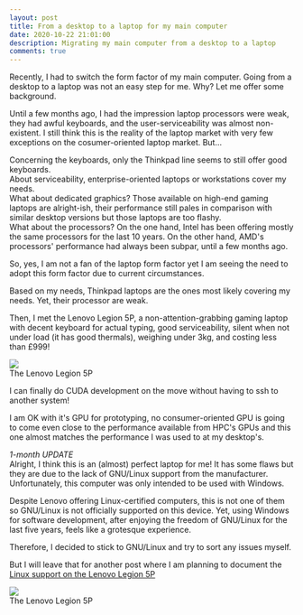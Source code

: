 ```yaml
---
layout: post
title: From a desktop to a laptop for my main computer
date: 2020-10-22 21:01:00
description: Migrating my main computer from a desktop to a laptop
comments: true
---
```

Recently, I had to switch the form factor of my main computer. Going from a
desktop to a laptop was not an easy step for me.
Why? Let me offer some background.

Until a few months ago, I had the impression laptop processors were weak, they
had awful keyboards, and the user-serviceability was almost non-existent. 
I still think this is the reality of the laptop market with very few
exceptions on the cosumer-oriented laptop market. But...

Concerning the keyboards, only the Thinkpad line seems to still offer
good keyboards.  
About serviceability, enterprise-oriented laptops or workstations
cover my needs.  
What about dedicated graphics? Those available on high-end gaming laptops are
alright-ish, their performance still pales in comparison with similar desktop
versions but those laptops are too flashy.  
What about the processors? On the one hand, Intel has been offering mostly the
same processors for the last 10 years. On the other hand, AMD's processors'
performance had always been subpar, until a few months ago.

So, yes, I am not a fan of the laptop form factor yet I am seeing the need to
adopt this form factor due to current circumstances.

Based on my needs, Thinkpad laptops are the ones most likely covering my needs. 
Yet, their processor are weak.

Then, I met the Lenovo Legion 5P, a non-attention-grabbing gaming laptop 
with decent keyboard for actual typing, good serviceability, silent when not
under load (it has good thermals), weighing under 3kg, and costing less than £999!

<div class="row mt-3 mb-3">
    <div class="col-sm">
        <img class="img-fluid rounded z-depth-1"
src="{{ site.baseurl }}/assets/img/2020-10-22-Lenovo-Legion-5P.jpg">
    </div>
</div>
<div class="caption">
The Lenovo Legion 5P
</div>

I can finally do CUDA development on the move without having to ssh to another
system!  

I am OK with it's GPU for prototyping, no consumer-oriented GPU is
going to come even close to the performance available from HPC's GPUs and this
one almost matches the performance I was used to at my desktop's.

*1-month UPDATE*  
Alright, I think this is an (almost) perfect laptop for me! It has some flaws
but they are due to the lack of GNU/Linux support from the manufacturer.
Unfortunately, this computer was only intended to be used with Windows. 

Despite Lenovo offering Linux-certified computers, this is not one of them
so GNU/Linux is not officially supported on this device. Yet, using Windows for
software development, after enjoying the freedom of GNU/Linux for the last five
years, feels like a grotesque experience.

Therefore, I decided to stick to GNU/Linux and try to sort any issues myself.

But I will leave that for another post where I am planning to document
the [Linux support on the Lenovo Legion 5P](/blog/2020/legion-5P-linux-support/)

<div class="row mt-3 mb-3">
    <div class="col-sm">
        <img class="img-fluid rounded z-depth-1"
src="{{ site.baseurl }}/assets/img/2020-10-22-Lenovo-Legion-5P-2.jpg">
    </div>
</div>
<div class="caption">
The Lenovo Legion 5P
</div>
